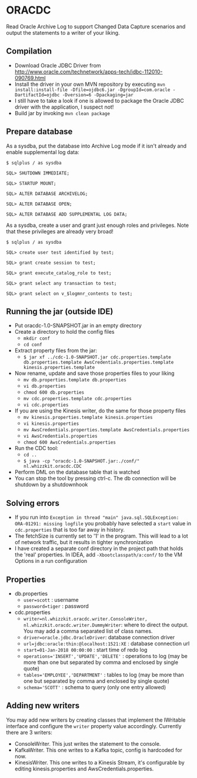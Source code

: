 # ORACDC

Read Oracle Archive Log to support Changed Data Capture scenarios and output the statements to a writer of your liking.

## Compilation

- Download Oracle JDBC Driver from http://www.oracle.com/technetwork/apps-tech/jdbc-112010-090769.html
- Install the driver in your own MVN repository by executing `mvn install:install-file -Dfile=ojdbc6.jar -DgroupId=com.oracle -DartifactId=ojdbc -Dversion=6 -Dpackaging=jar`
- I still have to take a look if one is allowed to package the Oracle JDBC driver with the application, I suspect not!
- Build jar by invoking `mvn clean package`

## Prepare database

As a sysdba, put the database into Archive Log mode if it isn't already and enable supplemental log data:

`$ sqlplus / as sysdba`

`SQL> SHUTDOWN IMMEDIATE;`

`SQL> STARTUP MOUNT;`

`SQL> ALTER DATABASE ARCHIVELOG;`

`SQL> ALTER DATABASE OPEN;`

`SQL> ALTER DATABASE ADD SUPPLEMENTAL LOG DATA;`

As a sysdba, create a user and grant just enough roles and privileges. Note that these privileges are already very broad!

`$ sqlplus / as sysdba`

`SQL> create user test identified by test;`

`SQL> grant create session to test;`

`SQL> grant execute_catalog_role to test;`

`SQL> grant select any transaction to test;`

`SQL> grant select on v_$logmnr_contents to test;`

## Running the jar (outside IDE)

- Put oracdc-1.0-SNAPSHOT.jar in an empty directory
- Create a directory to hold the config files
  * `mkdir conf`
  * `cd conf`
- Extract property files from the jar:
  * `$ jar xf ../cdc-1.0-SNAPSHOT.jar cdc.properties.template db.properties.template AwsCredentials.properties.template kinesis.properties.template`
- Now rename, update and save those properties files to your liking
  * `mv db.properties.template db.properties`
  * `vi db.properties`
  * `chmod 600 db.properties`
  * `mv cdc.properties.template cdc.properties`
  * `vi cdc.properties`
- If you are using the Kinesis writer, do the same for those property files
  * `mv kinesis.properties.template kinesis.properties`
  * `vi kinesis.properties`
  * `mv AwsCredentials.properties.template AwsCredentials.properties`
  * `vi AwsCredentials.properties`
  * `chmod 600 AwsCredentials.properties`
- Run the CDC tool:
  * `cd ..`
  * `$ java -cp "oracdc-1.0-SNAPSHOT.jar:./conf/" nl.whizzkit.oracdc.CDC`
- Perform DML on the database table that is watched
- You can stop the tool by pressing ctrl-c. The db connection will be shutdown by a shutdownhook

## Solving errors 

- If you run into `Exception in thread "main" java.sql.SQLException: ORA-01291: missing logfile` you probably have selected a `start` value in `cdc.properties` that is too far away in history.
- The fetchSize is currently set to '1' in the program. This will lead to a lot of network traffic, but it results in tighter synchronization
- I have created a separate conf directory in the project path that holds the 'real' properties. In IDEA, add `-Xbootclasspath/a:conf/` to the VM Options in a run configuration

## Properties

- db.properties
  * `user=scott` : username
  * `password=tiger` : password
- cdc.properties
  * `writer=nl.whizzkit.oracdc.writer.ConsoleWriter, nl.whizzkit.oracdc.writer.DummyWriter`: where to direct the output. You may add a comma separated list of class names.
  * `driver=oracle.jdbc.OracleDriver`: database connection driver
  * `url=jdbc:oracle:thin:@localhost:1521:XE` : database connection url
  * `start=01-Jan-2018 00:00:00` : start time of redo log
  * `operations='INSERT','UPDATE','DELETE'` : operations to log (may be more than one but separated by comma and enclosed by single quote)
  * `tables='EMPLOYEE','DEPARTMENT'` : tables to log (may be more than one but separated by comma and enclosed by single quote)
  * `schema='SCOTT'` : schema to query (only one entry allowed)

## Adding new writers

You may add new writers by creating classes that implement the IWritable interface and configure the `writer` property value accordingly. Currently there are 3 writers:

- ConsoleWriter. This just writes the statement to the console.
- KafkaWriter. This one writes to a Kafka topic, config is hardcoded for now.
- KinesisWriter. This one writes to a Kinesis Stream, it's configurable by editing kinesis.properties and AwsCredentials.properties.
